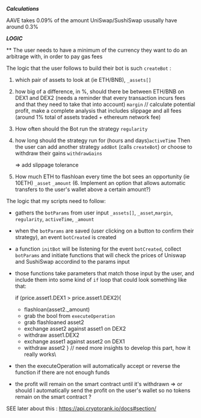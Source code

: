 **_Calculations_**

AAVE
takes 0.09% of the amount
UniSwap/SushiSwap ususally have around 0.3%

**_LOGIC_**

\*\* The user needs to have a minimum of the currency they want to do an arbitrage with, in order to pay gas fees

The logic that the user follows to build their bot is such `createBot` :

1. which pair of assets to look at (ie ETH/BNB), `_assets[]`
2. how big of a difference, in %, should there be between ETH/BNB on DEX1 and DEX2 (needs a reminder that every transaction incurs fees and that they need to take that into account) `margin` // calculate potential profit, make a complete analysis that includes slippage and all fees (around 1% total of assets traded + ethereum network fee)
3. How often should the Bot run the strategy `regularity`
4. how long should the strategy run for (hours and days)`activeTime`
   Then the user can add another strategy `addBot` (calls `createBot`)
   or choose to withdraw their gains `withdrawGains`

   => add slippage tolerance

5. How much ETH to flashloan every time the bot sees an opportunity (ie 10ETH) `_asset` `_amount`
   (6. Implement an option that allows automatic transfers to the user's wallet above a certain amount?)

The logic that my scripts need to follow:

- gathers the `botParams` from user input `_assets[]`, `_asset`,`margin`, `regularity`, `activeTime`, `_amount`
- when the `botParams` are saved (user clicking on a button to confirm their strategy), an event `botCreated` is created
- a function `initBot` will be listening for the event `botCreated`, collect `botParams` and initiate functions that will check the prices of Uniswap and SushiSwap accordind to the params input
- those functions take parameters that match those input by the user, and include them into some kind of `if` loop that could look something like that:

  if (price.asset1.DEX1 > price.asset1.DEX2){

  - flashloan(asset2.\_amount)
  - grab the bool from `executeOperation`
  - grab flashloaned asset2
  - exchange asset2 against asset1 on DEX2
  - withdraw asset1.DEX2
  - exchange asset1 against asset2 on DEX1
  - withdraw asset2
    }
    // need more insights to develop this part, how it really works\

- then the executeOperation will automatically accept or reverse the function if there are not enough funds
- the profit will remain on the smart contract until it's withdrawn => or should I automatically send the profit on the user's wallet so no tokens remain on the smart contract ?

SEE later about this : https://api.cryptorank.io/docs#section/

